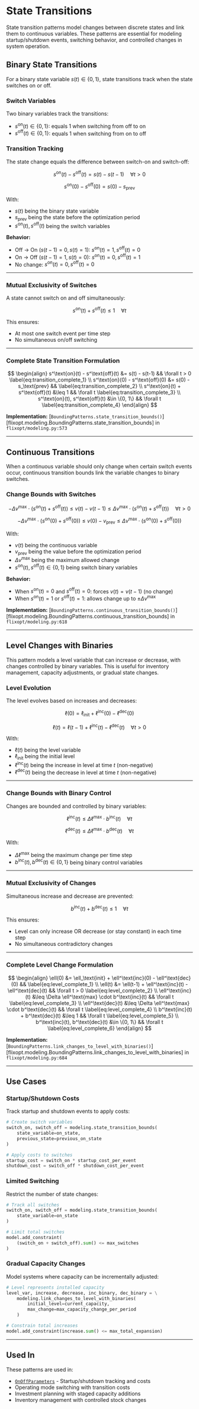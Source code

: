 # State Transitions

State transition patterns model changes between discrete states and link them to continuous variables. These patterns are essential for modeling startup/shutdown events, switching behavior, and controlled changes in system operation.

## Binary State Transitions

For a binary state variable $s(t) \in \{0, 1\}$, state transitions track when the state switches on or off.

### Switch Variables

Two binary variables track the transitions:
- $s^\text{on}(t) \in \{0, 1\}$: equals 1 when switching from off to on
- $s^\text{off}(t) \in \{0, 1\}$: equals 1 when switching from on to off

### Transition Tracking

The state change equals the difference between switch-on and switch-off:

$$\label{eq:state_transition}
s^\text{on}(t) - s^\text{off}(t) = s(t) - s(t-1) \quad \forall t > 0
$$

$$\label{eq:state_transition_initial}
s^\text{on}(0) - s^\text{off}(0) = s(0) - s_\text{prev}
$$

With:
- $s(t)$ being the binary state variable
- $s_\text{prev}$ being the state before the optimization period
- $s^\text{on}(t), s^\text{off}(t)$ being the switch variables

**Behavior:**
- Off → On ($s(t-1)=0, s(t)=1$): $s^\text{on}(t)=1, s^\text{off}(t)=0$
- On → Off ($s(t-1)=1, s(t)=0$): $s^\text{on}(t)=0, s^\text{off}(t)=1$
- No change: $s^\text{on}(t)=0, s^\text{off}(t)=0$

---

### Mutual Exclusivity of Switches

A state cannot switch on and off simultaneously:

$$\label{eq:switch_exclusivity}
s^\text{on}(t) + s^\text{off}(t) \leq 1 \quad \forall t
$$

This ensures:
- At most one switch event per time step
- No simultaneous on/off switching

---

### Complete State Transition Formulation

$$
\begin{align}
s^\text{on}(t) - s^\text{off}(t) &= s(t) - s(t-1) && \forall t > 0 \label{eq:transition_complete_1} \\
s^\text{on}(0) - s^\text{off}(0) &= s(0) - s_\text{prev} && \label{eq:transition_complete_2} \\
s^\text{on}(t) + s^\text{off}(t) &\leq 1 && \forall t \label{eq:transition_complete_3} \\
s^\text{on}(t), s^\text{off}(t) &\in \{0, 1\} && \forall t \label{eq:transition_complete_4}
\end{align}
$$

**Implementation:** [`BoundingPatterns.state_transition_bounds()`][flixopt.modeling.BoundingPatterns.state_transition_bounds] in `flixopt/modeling.py:573`

---

## Continuous Transitions

When a continuous variable should only change when certain switch events occur, continuous transition bounds link the variable changes to binary switches.

### Change Bounds with Switches

$$\label{eq:continuous_transition}
-\Delta v^\text{max} \cdot (s^\text{on}(t) + s^\text{off}(t)) \leq v(t) - v(t-1) \leq \Delta v^\text{max} \cdot (s^\text{on}(t) + s^\text{off}(t)) \quad \forall t > 0
$$

$$\label{eq:continuous_transition_initial}
-\Delta v^\text{max} \cdot (s^\text{on}(0) + s^\text{off}(0)) \leq v(0) - v_\text{prev} \leq \Delta v^\text{max} \cdot (s^\text{on}(0) + s^\text{off}(0))
$$

With:
- $v(t)$ being the continuous variable
- $v_\text{prev}$ being the value before the optimization period
- $\Delta v^\text{max}$ being the maximum allowed change
- $s^\text{on}(t), s^\text{off}(t) \in \{0, 1\}$ being switch binary variables

**Behavior:**
- When $s^\text{on}(t) = 0$ and $s^\text{off}(t) = 0$: forces $v(t) = v(t-1)$ (no change)
- When $s^\text{on}(t) = 1$ or $s^\text{off}(t) = 1$: allows change up to $\pm \Delta v^\text{max}$

**Implementation:** [`BoundingPatterns.continuous_transition_bounds()`][flixopt.modeling.BoundingPatterns.continuous_transition_bounds] in `flixopt/modeling.py:618`

---

## Level Changes with Binaries

This pattern models a level variable that can increase or decrease, with changes controlled by binary variables. This is useful for inventory management, capacity adjustments, or gradual state changes.

### Level Evolution

The level evolves based on increases and decreases:

$$\label{eq:level_initial}
\ell(0) = \ell_\text{init} + \ell^\text{inc}(0) - \ell^\text{dec}(0)
$$

$$\label{eq:level_evolution}
\ell(t) = \ell(t-1) + \ell^\text{inc}(t) - \ell^\text{dec}(t) \quad \forall t > 0
$$

With:
- $\ell(t)$ being the level variable
- $\ell_\text{init}$ being the initial level
- $\ell^\text{inc}(t)$ being the increase in level at time $t$ (non-negative)
- $\ell^\text{dec}(t)$ being the decrease in level at time $t$ (non-negative)

---

### Change Bounds with Binary Control

Changes are bounded and controlled by binary variables:

$$\label{eq:increase_bound}
\ell^\text{inc}(t) \leq \Delta \ell^\text{max} \cdot b^\text{inc}(t) \quad \forall t
$$

$$\label{eq:decrease_bound}
\ell^\text{dec}(t) \leq \Delta \ell^\text{max} \cdot b^\text{dec}(t) \quad \forall t
$$

With:
- $\Delta \ell^\text{max}$ being the maximum change per time step
- $b^\text{inc}(t), b^\text{dec}(t) \in \{0, 1\}$ being binary control variables

---

### Mutual Exclusivity of Changes

Simultaneous increase and decrease are prevented:

$$\label{eq:change_exclusivity}
b^\text{inc}(t) + b^\text{dec}(t) \leq 1 \quad \forall t
$$

This ensures:
- Level can only increase OR decrease (or stay constant) in each time step
- No simultaneous contradictory changes

---

### Complete Level Change Formulation

$$
\begin{align}
\ell(0) &= \ell_\text{init} + \ell^\text{inc}(0) - \ell^\text{dec}(0) && \label{eq:level_complete_1} \\
\ell(t) &= \ell(t-1) + \ell^\text{inc}(t) - \ell^\text{dec}(t) && \forall t > 0 \label{eq:level_complete_2} \\
\ell^\text{inc}(t) &\leq \Delta \ell^\text{max} \cdot b^\text{inc}(t) && \forall t \label{eq:level_complete_3} \\
\ell^\text{dec}(t) &\leq \Delta \ell^\text{max} \cdot b^\text{dec}(t) && \forall t \label{eq:level_complete_4} \\
b^\text{inc}(t) + b^\text{dec}(t) &\leq 1 && \forall t \label{eq:level_complete_5} \\
b^\text{inc}(t), b^\text{dec}(t) &\in \{0, 1\} && \forall t \label{eq:level_complete_6}
\end{align}
$$

**Implementation:** [`BoundingPatterns.link_changes_to_level_with_binaries()`][flixopt.modeling.BoundingPatterns.link_changes_to_level_with_binaries] in `flixopt/modeling.py:684`

---

## Use Cases

### Startup/Shutdown Costs

Track startup and shutdown events to apply costs:

```python
# Create switch variables
switch_on, switch_off = modeling.state_transition_bounds(
    state_variable=on_state,
    previous_state=previous_on_state
)

# Apply costs to switches
startup_cost = switch_on * startup_cost_per_event
shutdown_cost = switch_off * shutdown_cost_per_event
```

### Limited Switching

Restrict the number of state changes:

```python
# Track all switches
switch_on, switch_off = modeling.state_transition_bounds(
    state_variable=on_state
)

# Limit total switches
model.add_constraint(
    (switch_on + switch_off).sum() <= max_switches
)
```

### Gradual Capacity Changes

Model systems where capacity can be incrementally adjusted:

```python
# Level represents installed capacity
level_var, increase, decrease, inc_binary, dec_binary = \
    modeling.link_changes_to_level_with_binaries(
        initial_level=current_capacity,
        max_change=max_capacity_change_per_period
    )

# Constrain total increases
model.add_constraint(increase.sum() <= max_total_expansion)
```

---

## Used In

These patterns are used in:
- [`OnOffParameters`](../features/OnOffParameters.md) - Startup/shutdown tracking and costs
- Operating mode switching with transition costs
- Investment planning with staged capacity additions
- Inventory management with controlled stock changes
